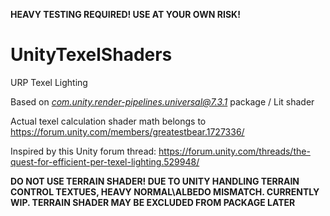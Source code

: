 **HEAVY TESTING REQUIRED! USE AT YOUR OWN RISK!**

# UnityTexelShaders
URP Texel Lighting

Based on *com.unity.render-pipelines.universal@7.3.1* package / Lit shader

Actual texel calculation shader math belongs to https://forum.unity.com/members/greatestbear.1727336/

Inspired by this Unity forum thread: https://forum.unity.com/threads/the-quest-for-efficient-per-texel-lighting.529948/


**DO NOT USE TERRAIN SHADER! DUE TO UNITY HANDLING TERRAIN CONTROL TEXTUES, HEAVY NORMAL\ALBEDO MISMATCH. CURRENTLY WIP. TERRAIN SHADER MAY BE EXCLUDED FROM PACKAGE LATER**
